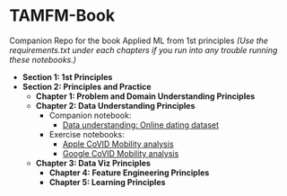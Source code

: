 # TAMFM-Book
Companion Repo for the book Applied ML from 1st principles *(Use the requirements.txt under each chapters if you run into any trouble running these notebooks.)*
* **Section 1: 1st Principles**
* **Section 2: Principles and Practice**
   * **Chapter 1: Problem and Domain Understanding Principles**
   * **Chapter 2: Data Understanding Principles**
      * Companion notebook: 
        * [Data understanding: Online dating dataset](https://nbviewer.jupyter.org/github/PrithivirajDamodaran/The-Applied-ML-Field-Manual-Book/blob/master/Chapter%202%3A%20Data%20Understanding%20Principles/Data%20Understanding.ipynb)
      * Exercise  notebooks:
        * [Apple CoVID Mobility analysis](https://nbviewer.jupyter.org/github/PrithivirajDamodaran/The-Applied-ML-Field-Manual-Book/blob/master/Chapter%202%3A%20Data%20Understanding%20Principles/Apple.ipynb)
        * [Google CoVID Mobility analysis](https://nbviewer.jupyter.org/github/PrithivirajDamodaran/The-Applied-ML-Field-Manual-Book/blob/master/Chapter%202%3A%20Data%20Understanding%20Principles/Google.ipynb)
  * **Chapter 3: Data Viz Principles**
     * **Chapter 4: Feature Engineering Principles**
     * **Chapter 5: Learning Principles**
      
   
   
